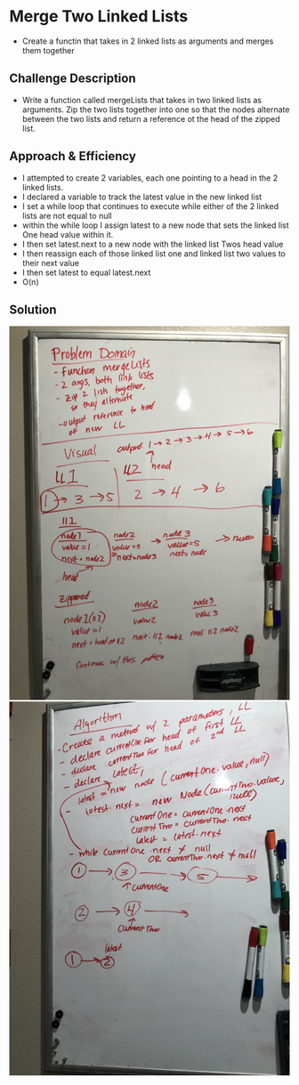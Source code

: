 
# Merge Two Linked Lists
* Create a functin that takes in 2 linked lists as arguments and merges them together

## Challenge Description
* Write a function called mergeLists that takes in two linked lists as arguments. Zip the two lists together into one so that the nodes alternate between the two lists and return a reference ot the head of the zipped list.

## Approach & Efficiency
* I attempted to create 2 variables, each one pointing to a head in the 2 linked lists.
* I declared a variable to track the latest value in the new linked list
* I set a while loop that continues to execute while either of the 2 linked lists are not equal to null
* within the while loop I assign latest to a new node that sets the linked list One head value within it.
* I  then set latest.next to a new node with the linked list Twos head value
* I then reassign each of those linked list one and linked list two values to their next value
* I then set latest to equal latest.next 
* O(n)

## Solution
![Whiteboard](../../assets/ll-merge.jpg)
![Whiteboard](../../assets/ll-merge2.jpg)
